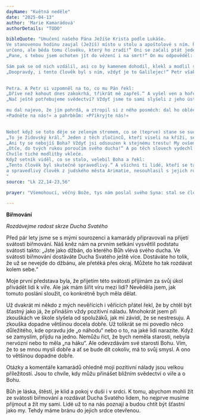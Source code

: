 ```yaml
---
dayName: "Květná neděle"
date: "2025-04-13"
author: 'Marie Kamarádová'
authorDetails: "TODO"

bibleQuote: "Umučení našeho Pána Ježíše Krista podle Lukáše.
Ve stanovenou hodinu zaujal (Ježíš) místo u stolu a apoštolové s ním. Řekl jim: „Toužebně jsem si přál jíst s vámi tohoto velikonočního beránka, dříve než budu trpět. Neboť vám říkám: Už ho nebudu jíst, dokud se nenaplní v Božím království.“ A vzal kalich, vzdal díky a řekl: „Vezměte ho a rozdělte mezi sebe. Neboť vám říkám: Od této chvíle už nikdy nebudu pít z plodu révy, dokud nepřijde Boží království.“ Potom vzal chléb, vzdal díky, lámal ho a dával jim se slovy: „To je mé tělo, které se za vás vydává. To konejte na mou památku!“ Stejně tak vzal i kalich, když bylo po večeři, a řekl: „Tento kalich je nová smlouva (zpečetěná) mou krví, která se za vás prolévá. Hle, u mě na stole je však ruka mého zrádce! Syn člověka sice jde svou cestou, jak je
určeno, ale běda tomu člověku, který ho zradí!“ Oni se začali ptát jeden druhého, který z nich že to je, kdo to hodlá udělat. Vznikl také mezi nimi spor, kdo z nich je asi největší. Řekl jim: „Králové vládnou svým národům, a kdo mají nad nimi moc, dávají si říkat »dobrodinci«. U vás však ať to tak není! Ale kdo je mezi vámi největší, ať je jako nejmenší, a kdo je představený, ať je jako ten, kdo druhým slouží. Vždyť kdo je větší: ten, kdo sedí u stolu, či ten, kdo obsluhuje? Přece ten, kdo sedí u stolu! Já však jsem mezi vámi jako ten, kdo slouží. Vy jste se mnou až do nynějška vytrvali v mých zkouškách. A já vám odkazuji královskou vládu, jako mně ji odkázal můj Otec, takže budete jíst a pít u mého stolu v mém království, sedět na trůně a soudit dvanáct izraelských kmenů. Šimone, Šimone, satan si vyžádal, aby vás směl protříbit jako pšenici; ale já jsem za tebe prosil, aby tvoje víra nezanikla. A ty potom, až se obrátíš, utvrzuj své bratry.“ Petr mu řekl:
„Pane, s tebou jsem ochoten jít do vězení i na smrt!“ On mu odpověděl: „Říkám ti, Petře: Ještě se ani kohout dnes neozve, a ty už třikrát zapřeš, že mě znáš.“ Dále jim řekl: „Když jsem vás poslal bez měšce, bez mošny, bez opánků, měli jste v něčem nedostatek?“ Odpověděli mu: „Ne, v ničem.“ Řekl jim: „Nyní však, kdo má měšec, ať si ho vezme a stejně tak mošnu; a kdo nemá, ať prodá svůj plášť a koupí si meč. Říkám vám totiž, že se na mně musí splnit, co je napsáno: »A byl počítán mezi zločince.« Neboť co je o mně řečeno, už se naplňuje!“ Řekli: „Pane, tady jsou dva meče.“ On jim odpověděl: „To stačí.“ Potom se podle svého zvyku odtamtud odebral na Olivovou horu a učedníci ho následovali. Když byl na místě, řekl jim: „Modlete se, abyste nepřišli do pokušení.“  

Sám pak se od nich vzdálil, asi co by kamenem dohodil, klekl a modlil se: „Otče, chceš-li, odejmi ode mě tento kalich, avšak ne má vůle ať se stane, ale tvá.“ Tu se mu zjevil anděl z nebe a posiloval ho. Ježíš upadl do smrtelné úzkosti a modlil se ještě usilovněji; jeho pot stékal na zem jako krůpěje krve. Potom vstal od modlitby, šel ke svým učedníkům a nalezl je, jak zármutkem usnuli. Řekl jim: „Proč spíte? Vstaňte a modlete se, abyste nepřišli do pokušení!“ Když ještě mluvil, objevil se houf lidí; jeden ze Dvanácti, jménem Jidáš, šel před nimi. Přiblížil se k Ježíšovi, aby ho políbil. Ježíš mu řekl: „Jidáši, políbením zrazuješ Syna člověka?“ Když ti, kdo byli s (Ježíšem), viděli, co se chystá, zeptali se: „Pane, máme zasáhnout mečem?“ A jeden z nich udeřil veleknězova služebníka a uťal mu pravé ucho. Ježíš však na to řekl: „Přestaňte! Dost!“ A dotkl se jeho ucha a uzdravil ho. Potom řekl Ježíš těm, kteří se na něho vypravili, velekněžím, chrámovým velitelům a starším: „Jako na zločince jste vytáhli s meči a kyji? Býval jsem den co den mezi vámi v chrámě, a ruce jste na mě nevztáhli. Tohle však je vaše hodina a vláda temnoty.“ Pak se ho zmocnili a odvedli. Přivedli ho do veleknězova domu. Petr šel zpovzdálí za nimi. Když rozdělali uprostřed dvora oheň a sesedli se kolem, sedl si Petr mezi ně. Jak seděl ve světle, uviděla ho jedna služka, pozorně se na něj podívala a řekla: „Také ten byl s ním!“ On však to zapřel: „Neznám ho, ženo.“ Za chvíli ho uviděl jiný a řekl: „Ty jsi také jeden z nich!“ Petr odpověděl: „Člověče, nejsem!“ Uplynula asi hodina a někdo jiný zase tvrdil:
„Doopravdy, i tento člověk byl s ním, vždyť je to Galilejec!“ Petr však řekl: „Člověče, nevím, o čem mluvíš.“ V tom okamžiku, když ještě mluvil, zakokrhal kohout. Tu se Pán obrátil a pohleděl na
 

Petra. A Petr si vzpomněl na to, co mu Pán řekl:
„Dříve než kohout dnes zakokrhá, třikrát mě zapřeš.“ A vyšel ven a hořce se rozplakal. Muži, kteří (Ježíše) hlídali, posmívali se mu a bili ho, zavázali mu oči a ptali se: „Když jsi prorok, pověz nám, kdo tě to udeřil.“ A rouhali se mu, jak mohli. Jakmile se rozednilo, sešel se sbor starších z lidu, velekněží a učitelé Zákona a dali ho předvést před svůj soud. Řekli: „Jsi-li Mesiáš, pověz nám to!“ Odpověděl jim: „I kdybych vám to řekl, neuvěříte, a kdybych se vás zeptal, nedáte mi odpověď. Ale od této chvíle bude Syn člověka sedět po pravici všemohoucího Boha.“ Všichni mu do toho vpadli: „Ty jsi tedy Boží Syn?“ Odpověděl jim: „Vy  (správně) říkáte, já jsem!“ Oni řekli:
„Nač ještě potřebujeme svědectví? Vždyť jsme to sami slyšeli z jeho úst!“ Celé jejich shromáždění povstalo a vedli ho k Pilátovi. Tam na něj začali žalovat: „Zjistili jsme, že tento člověk rozvrací náš národ, brání odvádět císaři daně a vydává se za krále Mesiáše.“ Pilát se ho zeptal: „Ty jsi židovský král?“ Odpověděl mu: „Ty (to) říkáš!“ Pilát pak prohlásil velekněžím a lidu: „Neshledávám na tomto člověku žádné provinění.“ Ale oni naléhali a říkali: „Pobuřuje lid svým učením po celém Judsku, počínaje Galileou až sem!“ Jakmile to Pilát uslyšel, zeptal se, zdali ten člověk je Galilejec; a když se dověděl, že je z Herodova území, poslal ho k Herodovi, který se také právě v těch dnech zdržoval v Jeruzalémě. Jakmile Herodes spatřil Ježíše, velmi se zaradoval. Už dávno si ho totiž přál uvidět, protože o něm slýchal a doufal, že uvidí, jak udělá nějaký zázrak. Kladl mu tedy mnoho otázek, ale on mu vůbec neodpovídal. Velekněží a učitelé Zákona stáli při tom a urputně na něho žalovali. Tu Herodes i se svými vojáky 

mu dal najevo, že jím pohrdá, a ztropil si z něho posměch: dal ho obléci do bílých šatů a poslal ho nazpět k Pilátovi. V ten den se Herodes a Pilát spřátelili; předtím totiž spolu žili v nepřátelství. Pilát svolal velekněze, členy velerady i lid a řekl jim: „Přivedli jste mi tohoto člověka, že prý pobuřuje lid. Já jsem ho vyslechl ve vaší přítomnosti, ale neshledal jsem, že by se tento člověk provinil něčím z toho, co na něj žalujete. Ale ani Herodes ne, vždyť ho poslal nazpět k nám. Prostě nespáchal nic, co by zasluhovalo smrt. Dám ho tedy potrestat a pak ho propustím.“ Ale oni se všichni dali do křiku: „Pryč s ním! Propusť nám Barabáše!“ Ten byl uvržen do žaláře pro nějakou vzpouru vzniklou v městě a pro vraždu. Pilát začal znovu na ně naléhat, protože chtěl Ježíše propustit. Ale oni odpověděli křikem: „Ukřižuj ho, ukřižuj!“ Potřetí jim řekl: „Ale co špatného udělal? Neshledal jsem na něm nic, co by zasluhovalo smrt. Dám ho tedy potrestat a pak ho propustím.“ Oni však doráželi s velkým křikem a žádali, aby byl ukřižován, a jejich křik se stále stupňoval. Pilát se proto rozhodl povolit jejich žádosti: propustil toho, který byl uvržen do žaláře pro vzpouru a vraždu a kterého si vyžádali, a Ježíše vydal, aby se jim stalo po vůli. Když ho odváděli, zadrželi jistého Šimona z Kyrény, který právě přicházel z pole, a vložili na něj kříž, aby ho nesl za Ježíšem. Za ním šel velký zástup lidu, i ženy, které nad ním naříkaly a plakaly. Ježíš se k nim obrátil a řekl: „Jeruzalémské dcery, neplačte nade mnou! Spíše nad sebou plačte a nad svými dětmi; přijdou totiž dny, kdy se bude říkat: »Blahoslavené neplodné, životy, které nerodily, a prsy, které nekojily!« Tehdy lidé začnou říkat horám:
»Padněte na nás!« a pahrbkům: »Přikryjte nás!«
 

Neboť když se toto děje se zeleným stromem, co se (teprve) stane se suchým!“ Spolu s ním byli vedeni na popravu také dva zločinci. Když došli na místo, které se nazývá Lebka, ukřižovali jeho i ty zločince, jednoho po pravici a druhého po levici. Ježíš řekl: „Otče, odpusť jim, vždyť nevědí, co činí.“ Jeho šaty si rozdělili losem. Lid stál a díval se. Členové velerady se mu vysmívali: „Jiným pomohl, ať pomůže sám sobě, je-li Mesiáš, Boží Vyvolený!“ Posmívali se mu i vojáci, přistupovali, podávali mu ocet a říkali: „Když jsi židovský král, zachraň sám sebe!“ Nad ním byl totiž nápis:
„To je židovský král.“ Jeden z těch zločinců, kteří viseli na kříži, se mu rouhal. „Copak ty nejsi Mesiáš? Zachraň sebe i nás!“ Druhý ho však okřikl:
„Ani ty se nebojíš Boha? Vždyť jsi odsouzen k stejnému trestu! My ovšem spravedlivě: dostáváme přece jen, jak si zasloužíme za to, co jsme spáchali, ale on neudělal nic zlého.“ A dodal: „Ježíši, pamatuj na mě, až přijdeš do svého království.“ Odpověděl mu: „Amen, pravím ti: Dnes budeš se mnou v ráji.“ Bylo už asi dvanáct hodin. Tu nastala tma po celém kraji až do tří odpoledne, protože se zatmělo slunce. Chrámová opona se vpůli roztrhla. Ježíš zvolal mocným hlasem:
„Otče, do tvých rukou poroučím svého ducha!“ A po těch slovech vydechl naposled.
Chvíle tiché modlitby vkleče.
Když setník viděl, co se stalo, velebil Boha a řekl:
„Tento člověk byl skutečně spravedlivý.“ A všichni ti lidé, kteří se tam shromáždili k této podívané, když viděli, co se stalo, bili se v prsa a vraceli se (domů). Jeho známí všichni zůstali stát opodál, i ženy, které ho provázely z Galileje a dívaly se na to. Jeden člen velerady jménem Josef, ušlechtilý 
a spravedlivý člověk z judského města Arimatie, nesouhlasil s jejich rozhodnutím a jednáním. On (také) očekával Boží království. Zašel k Pilátovi a vyžádal si Ježíšovo tělo. Pak ho sňal, zavinul do lněného plátna a položil do hrobky vytesané ve skále, kde nebyl ještě nikdo pochován. Bylo to v den příprav, právě nastávala sobota. Přitom ho doprovázely ženy, které přišly (s Ježíšem) z Galileje. Podívaly se na hrobku i na to, jak bylo jeho tělo pochováno. Potom odešly domů a připravily si vonné věci a masti. V sobotu však zachovaly (sváteční) klid podle přikázání.
"
source: "Lk 22,14-23,56"

prayer: "Všemohoucí, věčný Bože, tys nám poslal svého Syna: stal se člověkem, ponížil se a byl poslušný až k smrti kříže; dej, ať také my za všech okolností konáme tvou vůli, abychom tvého Syna následovali a měli účast na jeho vzkříšení. Neboť on s tebou v jednotě Ducha Svatého…"

---
```


**Biřmování**

*Rozdávejme radost skrze Ducha Svatého*

Před pár lety jsme se s mými sourozenci a kamarády připravovali na přijetí svátosti biřmování. Náš kněz nám na prvním setkání vysvětlil podstatu svátosti takto: „Jste jako džbán, do kterého Bůh vlévá svého ducha. Ve svátosti biřmování dostáváte Ducha Svatého ještě více. Dostáváte ho tolik, že už se nevejde do džbánu, ale přetéká přes okraj. Můžete ho tak rozdávat kolem sebe.“

Moje první představa byla, že přijetím této svátosti přijímám za svůj úkol přivádět lidi k víře. Ale jak mám šířit víru mezi lidi? Nevěděla jsem, jak tomuto poslání sloužit, co konkrétně bych měla dělat.

Už dvakrát mi někdo z mých nevěřících i věřících přátel řekl, že by chtěl být šťastný jako já, že přináším vždy pozitivní náladu. Mnohokrát jsem při zkouškách ve škole slyšela od spolužáků, jak mi závidí, že se nestresuju. A zkouška dopadne většinou docela dobře. Už tolikrát se mi povedlo něco důležitého, kde opravdu jde „o náhodu“ nebo o to, na jaké lidi narazíte.
Když se zamyslím, přijdu na jedno. Nemůžu říct, že bych neměla starosti, nebyla nervózní nebo to měla „na háku“. Ale odevzdávám své starosti Bohu. Vím, že to se mnou myslí dobře a ať se bude dít cokoliv, má to svůj smysl. A ono to většinou dopadne dobře.

Otázky a komentáře kamarádů ohledně mojí pozitivní nálady jsou velkou příležitostí. Jsou to chvíle, kdy můžu přinášet bližním svědectví o víře a o Bohu.

Bůh je láska, štěstí, je klid a pokoj v duši i v srdci. K tomu, abychom mohli žít ze svátosti biřmování a rozdávat Ducha Svatého lidem, ho nejprve musíme přijmout a žít my sami. Lidé už to na nás poznají a budou chtít být šťastní jako my. Tehdy máme bránu do jejich srdce otevřenou.

